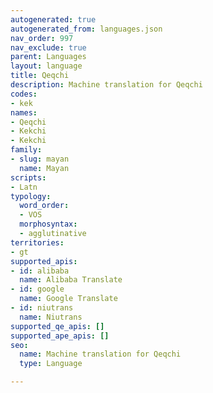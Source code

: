 ```yaml
---
autogenerated: true
autogenerated_from: languages.json
nav_order: 997
nav_exclude: true
parent: Languages
layout: language
title: Qeqchi
description: Machine translation for Qeqchi
codes:
- kek
names:
- Qeqchi
- Kekchi
- Kekchi
family:
- slug: mayan
  name: Mayan
scripts:
- Latn
typology:
  word_order:
  - VOS
  morphosyntax:
  - agglutinative
territories:
- gt
supported_apis:
- id: alibaba
  name: Alibaba Translate
- id: google
  name: Google Translate
- id: niutrans
  name: Niutrans
supported_qe_apis: []
supported_ape_apis: []
seo:
  name: Machine translation for Qeqchi
  type: Language

---
```


